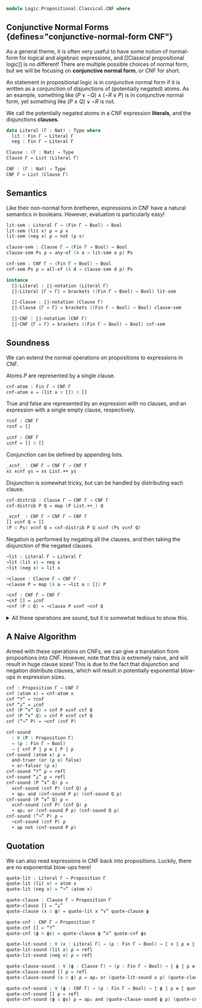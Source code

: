 <!--
```agda
open import 1Lab.Prelude hiding (_∈_)

open import Data.Bool
open import Data.Dec
open import Data.Fin using (Fin; fzero; fsuc; Discrete-Fin; avoid)
open import Data.List hiding (_++_)
open import Data.Nat
open import Data.Sum

open import Logic.Propositional.Classical

open import Meta.Brackets

import Data.List as List
```
-->

```agda
module Logic.Propositional.Classical.CNF where
```

## Conjunctive Normal Forms {defines="conjunctive-normal-form CNF"}

As a general theme, it is often very useful to have some notion of
normal-form for logical and algebraic expressions, and
[[Classical propositional logic]] is no different! There are multiple
possible choices of normal form, but we will be focusing on
**conjunctive normal form**, or CNF for short.

An statement in propositional logic is in conjunctive normal form if
it is written as a conjunction of disjunctions of (potentially negated)
atoms. As an example, something like $(P \vee \neg Q) \wedge (\neg R \vee P)$
is in conjunctive normal form, yet something like $(P \wedge Q) \vee \neg R$
is not.

We call the potentially negated atoms in a CNF expression **literals**,
and the disjunctions **clauses**.

```agda
data Literal (Γ : Nat) : Type where
  lit : Fin Γ → Literal Γ
  neg : Fin Γ → Literal Γ

Clause : (Γ : Nat) → Type
Clause Γ = List (Literal Γ)

CNF : (Γ : Nat) → Type
CNF Γ = List (Clause Γ)
```

<!--
```agda
private variable
  Γ Δ Θ : Nat
  ψ θ ζ : Ctx Γ
  P Q R : Proposition Γ
```
-->

<!--
```agda
lit≠neg : ∀ {x y : Fin Γ} → lit x ≡ neg y → ⊥
lit≠neg {Γ = Γ} p = subst is-lit p tt where
  is-lit : Literal Γ → Type
  is-lit (lit x) = ⊤
  is-lit (neg x) = ⊥

lit-var : Literal Γ → Fin Γ
lit-var (lit x) = x
lit-var (neg x) = x

lit-val : Literal Γ → Bool
lit-val (lit x) = true
lit-val (neg x) = false

lit-inj : ∀ {x y : Fin Γ} → lit x ≡ lit y → x ≡ y
lit-inj p = ap lit-var p

neg-inj : ∀ {x y : Fin Γ} → neg x ≡ neg y → x ≡ y
neg-inj p = ap lit-var p

Discrete-Literal : Discrete (Literal Γ)
Discrete-Literal (lit x) (lit y) = Dec-map (ap lit) lit-inj (Discrete-Fin x y)
Discrete-Literal (lit x) (neg y) = no lit≠neg
Discrete-Literal (neg x) (lit y) = no (lit≠neg ∘ sym)
Discrete-Literal (neg x) (neg y) = Dec-map (ap neg) neg-inj (Discrete-Fin x y)

avoid-lit : (i : Fin (suc Γ)) → (x : Literal (suc Γ)) → ¬ i ≡ lit-var x → Literal Γ
avoid-lit i (lit x) p = lit (avoid i x p)
avoid-lit i (neg x) p = neg (avoid i x p)

```
-->


## Semantics

Like their non-normal form bretheren, expressions in CNF have a natural
semantics in booleans. However, evaluation is particularly easy!

```agda
lit-sem : Literal Γ → (Fin Γ → Bool) → Bool
lit-sem (lit x) ρ = ρ x
lit-sem (neg x) ρ = not (ρ x)

clause-sem : Clause Γ → (Fin Γ → Bool) → Bool
clause-sem Ps ρ = any-of (λ a → lit-sem a ρ) Ps

cnf-sem : CNF Γ → (Fin Γ → Bool) → Bool
cnf-sem Ps ρ = all-of (λ d → clause-sem d ρ) Ps

instance
  ⟦⟧-Literal : ⟦⟧-notation (Literal Γ)
  ⟦⟧-Literal {Γ = Γ} = brackets ((Fin Γ → Bool) → Bool) lit-sem

  ⟦⟧-Clause : ⟦⟧-notation (Clause Γ)
  ⟦⟧-Clause {Γ = Γ} = brackets ((Fin Γ → Bool) → Bool) clause-sem

  ⟦⟧-CNF : ⟦⟧-notation (CNF Γ)
  ⟦⟧-CNF {Γ = Γ} = brackets ((Fin Γ → Bool) → Bool) cnf-sem
```

## Soundness

We can extend the normal operations on propositions to expressions
in CNF.

Atoms $P$ are represented by a single clause.

```agda
cnf-atom : Fin Γ → CNF Γ
cnf-atom x = (lit x ∷ []) ∷ []
```

True and false are represented by an expression with no clauses,
and an expression with a single empty clause, respectively.

```agda
⊤cnf : CNF Γ
⊤cnf = []

⊥cnf : CNF Γ
⊥cnf = [] ∷ []
```

Conjunction can be defined by appending lists.

```agda
_∧cnf_ : CNF Γ → CNF Γ → CNF Γ
xs ∧cnf ys = xs List.++ ys
```

Disjunction is somewhat tricky, but can be handled by distributing
each clause.

```agda
cnf-distrib : Clause Γ → CNF Γ → CNF Γ
cnf-distrib P Q = map (P List.++_) Q

_∨cnf_ : CNF Γ → CNF Γ → CNF Γ
[] ∨cnf Q = []
(P ∷ Ps) ∨cnf Q = cnf-distrib P Q ∧cnf (Ps ∨cnf Q)
```

Negation is performed by negating all the clauses, and then
taking the disjunction of the negated clauses.

```agda
¬lit : Literal Γ → Literal Γ
¬lit (lit x) = neg x
¬lit (neg x) = lit x

¬clause : Clause Γ → CNF Γ
¬clause P = map (λ a → ¬lit a ∷ []) P

¬cnf : CNF Γ → CNF Γ
¬cnf [] = ⊥cnf
¬cnf (P ∷ Q) = ¬clause P ∨cnf ¬cnf Q
```

<details>
<summary>All these operations are sound, but it is somewhat tedious
to show this.
</summary>

```agda
cnf-atom-sound : ∀ (x : Fin Γ) (ρ : Fin Γ → Bool) → ⟦ cnf-atom x ⟧ ρ ≡ ρ x
cnf-atom-sound x ρ = and-truer _ ∙ or-falser _

⊥cnf-sound : ∀ (ρ : Fin Γ → Bool) → ⟦ ⊥cnf ⟧ ρ ≡ false
⊥cnf-sound ρ = refl

⊤cnf-sound : ∀ (ρ : Fin Γ → Bool) → ⟦ ⊤cnf ⟧ ρ ≡ true
⊤cnf-sound ρ = refl

∧cnf-sound : ∀ (P Q : CNF Γ) → (ρ : Fin Γ → Bool) → ⟦ P ∧cnf Q ⟧ ρ ≡ and (⟦ P ⟧ ρ) (⟦ Q ⟧ ρ)
∧cnf-sound P Q ρ = all-of-++ (any-of (λ a → lit-sem a ρ)) P Q

cnf-distrib-sound
  : (P : Clause Γ) (Q : CNF Γ)
  → (ρ : Fin Γ → Bool)
  → ⟦ cnf-distrib P Q ⟧ ρ ≡ or (⟦ P ⟧ ρ) (⟦ Q ⟧ ρ)
cnf-distrib-sound [] Q ρ = ap (all-of (λ d → clause-sem d ρ)) (map-id Q)
cnf-distrib-sound (P ∷ Ps) Q ρ =
  all-of (λ d → ⟦ d ⟧ ρ) (map (λ ys → P ∷ (Ps List.++ ys)) Q) ≡⟨ all-of-map _ _ Q ⟩
  all-of (λ d → ⟦ P ∷ (Ps List.++ d) ⟧ ρ) Q                   ≡⟨ ap (λ ϕ → all-of ϕ Q) (funext λ d → any-of-++ _ (P ∷ Ps) d) ⟩
  all-of (λ d → or (⟦ P ∷ Ps ⟧ ρ) (⟦ d ⟧ ρ)) Q                ≡⟨ all-of-or (λ d → ⟦ d ⟧ ρ) (⟦ P ∷ Ps ⟧ ρ) Q ⟩
  or (⟦ P ∷ Ps ⟧ ρ) (⟦ Q ⟧ ρ)                                 ∎

∨cnf-sound : ∀ (P Q : CNF Γ) → (ρ : Fin Γ → Bool) → ⟦ P ∨cnf Q ⟧ ρ ≡ or (⟦ P ⟧ ρ) (⟦ Q ⟧ ρ)
∨cnf-sound [] Q ρ = refl
∨cnf-sound (P ∷ Ps) Q ρ =
  ⟦ (P ∷ Ps) ∨cnf Q ⟧ ρ                                  ≡⟨ all-of-++ (λ d → clause-sem d ρ) (cnf-distrib P Q) (Ps ∨cnf Q) ⟩
  and (⟦ cnf-distrib P Q ⟧ ρ) (⟦ Ps ∨cnf Q ⟧ ρ)          ≡⟨ ap₂ and (cnf-distrib-sound P Q ρ) (∨cnf-sound Ps Q ρ) ⟩
  and (or (⟦ P ⟧ ρ) (⟦ Q ⟧ ρ)) (or (⟦ Ps ⟧ ρ) (⟦ Q ⟧ ρ)) ≡˘⟨ or-distrib-andr (⟦ P ⟧ ρ) (⟦ Ps ⟧ ρ) (⟦ Q ⟧ ρ) ⟩
  or (⟦ P ∷ Ps ⟧ ρ) (⟦ Q ⟧ ρ) ∎

¬lit-sound : (a : Literal Γ) → (ρ : Fin Γ → Bool) → ⟦ ¬lit a ⟧ ρ ≡ not (⟦ a ⟧ ρ)
¬lit-sound (lit x) ρ = refl
¬lit-sound (neg x) ρ = sym (not-involutive (ρ x))

¬clause-sound : ∀ (P : Clause Γ) → (ρ : Fin Γ → Bool) → ⟦ ¬clause P ⟧ ρ ≡ not (⟦ P ⟧ ρ)
¬clause-sound P ρ =
  all-of (λ d → ⟦ d ⟧ ρ) (map (λ a → ¬lit a ∷ []) P) ≡⟨ all-of-map (λ d → ⟦ d ⟧ ρ) (λ a → ¬lit a ∷ []) P ⟩
  all-of (λ a → or (⟦ ¬lit a ⟧ ρ) false) P       ≡⟨ ap (λ ϕ → all-of ϕ P) (funext λ a → or-falser (⟦ ¬lit a ⟧ ρ)) ⟩
  all-of (λ a → ⟦ ¬lit a ⟧ ρ) P                  ≡⟨ ap (λ ϕ → all-of ϕ P) (funext λ a → ¬lit-sound a ρ) ⟩
  all-of (λ a → not (⟦ a ⟧ ρ)) P                  ≡˘⟨ not-any-of (λ a → ⟦ a ⟧ ρ) P ⟩
  not (⟦ P ⟧ ρ)                                   ∎

¬cnf-sound : ∀ (P : CNF Γ) → (ρ : Fin Γ → Bool) → ⟦ ¬cnf P ⟧ ρ ≡ not (⟦ P ⟧ ρ)
¬cnf-sound [] ρ = refl
¬cnf-sound (P ∷ Ps) ρ =
  ⟦ (¬clause P ∨cnf ¬cnf Ps) ⟧ ρ        ≡⟨ ∨cnf-sound (¬clause P) (¬cnf Ps) ρ ⟩
  or (⟦ ¬clause P ⟧ ρ) (⟦ ¬cnf Ps ⟧ ρ)  ≡⟨ ap₂ or (¬clause-sound P ρ) (¬cnf-sound Ps ρ) ⟩
  or (not (⟦ P ⟧ ρ)) (not (⟦ Ps ⟧ ρ)) ≡˘⟨ not-and≡or-not (⟦ P  ⟧ ρ) (⟦ Ps ⟧ ρ) ⟩
  not (⟦ P ∷ Ps ⟧ ρ)                  ∎
```
</details>

## A Naive Algorithm

Armed with these operations on CNFs, we can give a translation
from propositions into CNF. However, note that this is extremely
naive, and will result in huge clause sizes! This is due to the fact that
disjunction and negation distribute clauses, which will result in potentially
exponential blow-ups in expression sizes.

```agda
cnf : Proposition Γ → CNF Γ
cnf (atom x) = cnf-atom x
cnf “⊤” = ⊤cnf
cnf “⊥” = ⊥cnf
cnf (P “∧” Q) = cnf P ∧cnf cnf Q
cnf (P “∨” Q) = cnf P ∨cnf cnf Q
cnf (“¬” P) = ¬cnf (cnf P)

cnf-sound
  : ∀ (P : Proposition Γ)
  → (ρ : Fin Γ → Bool)
  → ⟦ cnf P ⟧ ρ ≡ ⟦ P ⟧ ρ
cnf-sound (atom x) ρ =
  and-truer (or (ρ x) false)
  ∙ or-falser (ρ x)
cnf-sound “⊤” ρ = refl
cnf-sound “⊥” ρ = refl
cnf-sound (P “∧” Q) ρ =
  ∧cnf-sound (cnf P) (cnf Q) ρ
  ∙ ap₂ and (cnf-sound P ρ) (cnf-sound Q ρ)
cnf-sound (P “∨” Q) ρ =
  ∨cnf-sound (cnf P) (cnf Q) ρ
  ∙ ap₂ or (cnf-sound P ρ) (cnf-sound Q ρ)
cnf-sound (“¬” P) ρ =
  ¬cnf-sound (cnf P) ρ
  ∙ ap not (cnf-sound P ρ)
```

## Quotation

We can also read expressions in CNF back into propositions. Luckily,
there are no exponential blow-ups here!

```agda
quote-lit : Literal Γ → Proposition Γ
quote-lit (lit x) = atom x
quote-lit (neg x) = “¬” (atom x)

quote-clause : Clause Γ → Proposition Γ
quote-clause [] = “⊥”
quote-clause (x ∷ ϕ) = quote-lit x “∨” quote-clause ϕ

quote-cnf : CNF Γ → Proposition Γ
quote-cnf [] = “⊤”
quote-cnf (ϕ ∷ ϕs) = quote-clause ϕ “∧” quote-cnf ϕs

quote-lit-sound : ∀ (x : Literal Γ) → (ρ : Fin Γ → Bool) → ⟦ x ⟧ ρ ≡ ⟦ quote-lit x ⟧ ρ
quote-lit-sound (lit x) ρ = refl
quote-lit-sound (neg x) ρ = refl

quote-clause-sound : ∀ (ϕ : Clause Γ) → (ρ : Fin Γ → Bool) → ⟦ ϕ ⟧ ρ ≡ ⟦ quote-clause ϕ ⟧ ρ
quote-clause-sound [] ρ = refl
quote-clause-sound (x ∷ ϕ) ρ = ap₂ or (quote-lit-sound x ρ) (quote-clause-sound ϕ ρ)

quote-cnf-sound : ∀ (ϕ : CNF Γ) → (ρ : Fin Γ → Bool) → ⟦ ϕ ⟧ ρ ≡ ⟦ quote-cnf ϕ ⟧ ρ
quote-cnf-sound [] ρ = refl
quote-cnf-sound (ϕ ∷ ϕs) ρ = ap₂ and (quote-clause-sound ϕ ρ) (quote-cnf-sound ϕs ρ)
```

<!--
```agda
literal-eq-negate : ∀ (x y : Literal Γ) → ¬ x ≡ y → lit-var x ≡ lit-var y → x ≡ ¬lit y
literal-eq-negate (lit x) (lit y) x≠y p = absurd (x≠y (ap lit p))
literal-eq-negate (lit x) (neg y) x≠y p = ap lit p
literal-eq-negate (neg x) (lit y) x≠y p = ap neg p
literal-eq-negate (neg x) (neg y) x≠y p = absurd (x≠y (ap neg p))

literal-sat-val : ∀ (x : Literal Γ) → (ρ : Fin Γ → Bool) → ⟦ x ⟧ ρ ≡ true → ρ (lit-var x) ≡ lit-val x
literal-sat-val (lit x) ρ x-true = x-true
literal-sat-val (neg x) ρ x-true = not-inj x-true
```
-->
